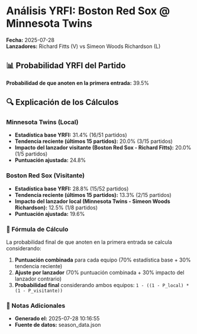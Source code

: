 # Análisis YRFI: Boston Red Sox @ Minnesota Twins

**Fecha:** 2025-07-28  
**Lanzadores:** Richard Fitts (V) vs Simeon Woods Richardson (L)

## 📊 Probabilidad YRFI del Partido

**Probabilidad de que anoten en la primera entrada:** 39.5%

## 🔍 Explicación de los Cálculos

### Minnesota Twins (Local)
- **Estadística base YRFI:** 31.4% (16/51 partidos)
- **Tendencia reciente (últimos 15 partidos):** 20.0% (3/15 partidos)
- **Impacto del lanzador visitante (Boston Red Sox - Richard Fitts):** 20.0% (1/5 partidos)
- **Puntuación ajustada:** 24.8%

### Boston Red Sox (Visitante)
- **Estadística base YRFI:** 28.8% (15/52 partidos)
- **Tendencia reciente (últimos 15 partidos):** 13.3% (2/15 partidos)
- **Impacto del lanzador local (Minnesota Twins - Simeon Woods Richardson):** 12.5% (1/8 partidos)
- **Puntuación ajustada:** 19.6%

### 📝 Fórmula de Cálculo

La probabilidad final de que anoten en la primera entrada se calcula considerando:
1. **Puntuación combinada** para cada equipo (70% estadística base + 30% tendencia reciente)
2. **Ajuste por lanzador** (70% puntuación combinada + 30% impacto del lanzador contrario)
3. **Probabilidad final** considerando ambos equipos: `1 - ((1 - P_local) * (1 - P_visitante))`

### 📌 Notas Adicionales

- **Generado el:** 2025-07-28 10:16:55
- **Fuente de datos:** season_data.json
